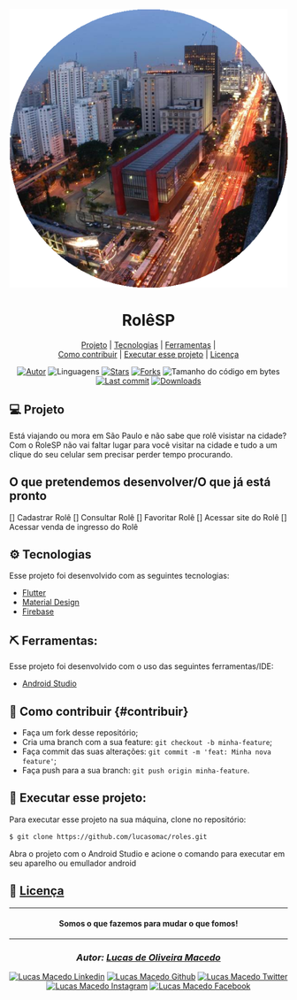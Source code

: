 <div align="center">

![github](assets/images/logo.png "role sp saopaulo")
</div>

<div align="center">

# RolêSP

</div>
<div align="center">

  [Projeto](#-projeto) | 
  [Tecnologias](#-tecnologias) | 
  [Ferramentas](#-ferramentas) |  
  [Como contribuir](#-como-contribuir) | 
  [Executar esse projeto](#-executar-esse-projeto) | 
  [Licença](#-licença)
  
</div>

<div align="center">

[![Autor](https://img.shields.io/badge/autor-Lucas%20de%20Oliveira%20Macedo-920629?style=flat-square)](https://github.com/lucasomac)
![Linguagens](https://img.shields.io/github/languages/count/lucasomac/roles?color=920629&style=flat-square)
[![Stars](https://img.shields.io/github/stars/lucasomac/roles?color=920629&style=flat-square)](https://github.com/lucasomac/roles/stargazers)
[![Forks](https://img.shields.io/github/forks/lucasomac/roles?color=920629&style=flat-square)](https://github.com/lucasomac/roles/network/members)
![Tamanho do código em bytes](https://img.shields.io/github/repo-size/lucasomac/roles?color=920629&style=flat-square)
[![Last commit](https://img.shields.io/github/last-commit/lucasomac/roles?color=920629&style=flat-square)](https://github.com/lucasomac/roles/commits/master)
[![Downloads](https://img.shields.io/github/downloads/lucasomac/roles/total?color=920629&style=flat-square)](https://github.com/lucasomac/roles/releases)

</div>

## 💻 Projeto

Está viajando ou mora em São Paulo e não sabe que rolê visistar na cidade? Com o RoleSP não vai faltar lugar para você visitar na cidade e tudo a um clique do seu celular sem precisar perder tempo procurando.

## O que pretendemos desenvolver/O que já está pronto

[] Cadastrar Rolê
[] Consultar Rolê
[] Favoritar Rolê
[] Acessar site do Rolê
[] Acessar venda de ingresso do Rolê

## ⚙ Tecnologias

Esse projeto foi desenvolvido com as seguintes tecnologias:

- [Flutter](https://flutter.dev/)
- [Material Design](https://material.io)
- [Firebase](https://firebase.google.com/)

## ⛏ Ferramentas:

Esse projeto foi desenvolvido com o uso das seguintes ferramentas/IDE:

- [Android Studio](https://developer.android.com/studio)

## 🤔 Como contribuir {#contribuir}

- Faça um fork desse repositório;
- Cria uma branch com a sua feature: `git checkout -b minha-feature`;
- Faça commit das suas alterações: `git commit -m 'feat: Minha nova feature'`;
- Faça push para a sua branch: `git push origin minha-feature`.


## 🏁 Executar esse projeto:

Para executar esse projeto na sua máquina,
clone no repositório:

```bash
$ git clone https://github.com/lucasomac/roles.git
```
Abra o projeto com o Android Studio e acione o comando para executar em seu aparelho ou emullador android

## 📜 [Licença](/LICENSE.md)

---

<div align="center"> 

#### Somos o que fazemos para mudar o que fomos!

</div>

---

<div align="center"> 

### *Autor: [Lucas de Oliveira Macedo](https://github.com/lucasomac "Lucas de Oliveira Macedo")*

</div>

<div align="center">

[![Lucas Macedo Linkedin](https://img.shields.io/badge/LinkedIn-lucasomac-blue?logo=linkedin "linkedin")](https://www.linkedin.com/in/lucasomac)
[![Lucas Macedo Github](https://img.shields.io/badge/GitHub-lucasomac-lightgrey?logo=github "github")](https://github.com/lucasomac)
[![Lucas Macedo Twitter](https://img.shields.io/badge/Twitter-_lucasomac-blue?logo=twitter "twitter")](https://twitter.com/lucasomac)
[![Lucas Macedo Instagram](https://img.shields.io/badge/Instragram-lucasomac-E10979?logo=instagram "instagram")](https://instagram.com/lucasomac)
[![Lucas Macedo Facebook](https://img.shields.io/badge/Facebook-lucasomac-blue?logo=facebook "facebook")](https://facebook.com/lucasomac)

</div>
